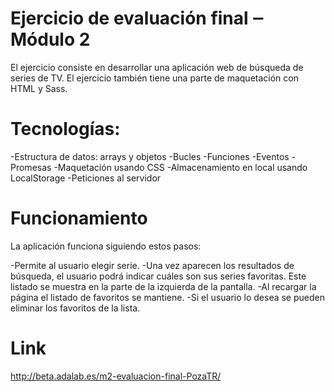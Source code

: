 

# Ejercicio de evaluación final ‒ Módulo 2
El ejercicio consiste en desarrollar una aplicación web de búsqueda de series de TV. El ejercicio también
tiene una parte de maquetación con HTML y Sass.

# Tecnologías:

-Estructura de datos: arrays y objetos
-Bucles
-Funciones
-Eventos
-Promesas
-Maquetación usando CSS
-Almacenamiento en local usando LocalStorage
-Peticiones al servidor

# Funcionamiento

La aplicación funciona siguiendo estos pasos:

-Permite al usuario elegir serie.
-Una vez aparecen los resultados de búsqueda, el usuario podrá indicar cuáles son sus series
favoritas. Este listado se muestra en la parte de la izquierda de la pantalla.
-Al recargar la página el listado de favoritos se mantiene.
-Si el usuario lo desea se pueden eliminar los favoritos de la lista.

# Link

http://beta.adalab.es/m2-evaluacion-final-PozaTR/



